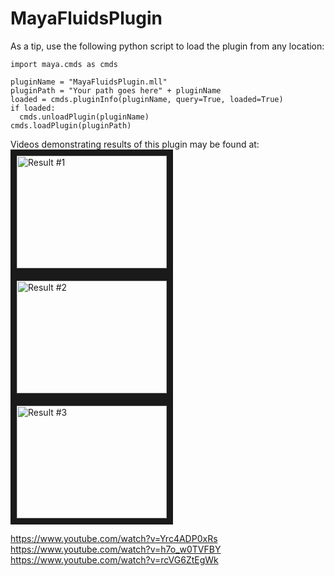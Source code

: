 # MayaFluidsPlugin

As a tip, use the following python script to load the plugin from any location:

```
import maya.cmds as cmds

pluginName = "MayaFluidsPlugin.mll"
pluginPath = "Your path goes here" + pluginName
loaded = cmds.pluginInfo(pluginName, query=True, loaded=True)
if loaded:
  cmds.unloadPlugin(pluginName)
cmds.loadPlugin(pluginPath)
```

Videos demonstrating results of this plugin may be found at:
<a href="http://www.youtube.com/watch?feature=player_embedded&v=Yrc4ADP0xRs
" target="_blank"><img src="http://img.youtube.com/vi/Yrc4ADP0xRs/0.jpg" 
alt="Result #1" width="240" height="180" border="10" /></a>
<a href="http://www.youtube.com/watch?feature=player_embedded&v=h7o_w0TVFBY
" target="_blank"><img src="http://img.youtube.com/vi/h7o_w0TVFBY/0.jpg" 
alt="Result #2" width="240" height="180" border="10" /></a>
<a href="http://www.youtube.com/watch?feature=player_embedded&v=rcVG6ZtEgWk
" target="_blank"><img src="http://img.youtube.com/vi/rcVG6ZtEgWk/0.jpg" 
alt="Result #3" width="240" height="180" border="10" /></a>

https://www.youtube.com/watch?v=Yrc4ADP0xRs
https://www.youtube.com/watch?v=h7o_w0TVFBY
https://www.youtube.com/watch?v=rcVG6ZtEgWk
